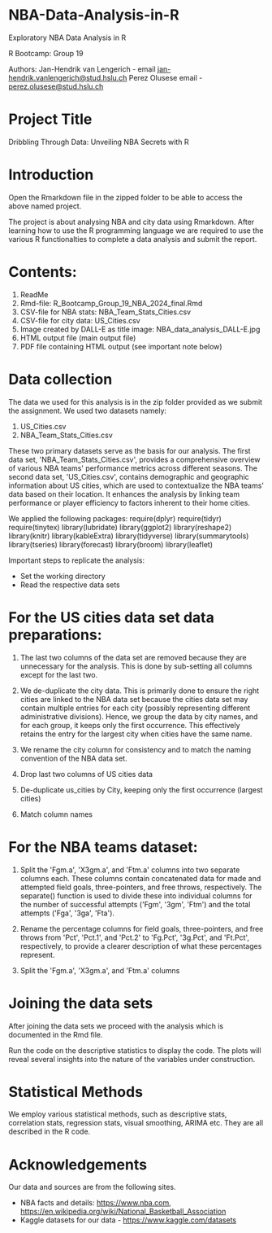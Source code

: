# NBA-Data-Analysis-in-R
Exploratory NBA Data Analysis in R

R Bootcamp: Group 19

Authors:
Jan-Hendrik van Lengerich - email jan-hendrik.vanlengerich@stud.hslu.ch
Perez Olusese email - perez.olusese@stud.hslu.ch

# Project Title
Dribbling Through Data: Unveiling NBA Secrets with R

# Introduction
Open the Rmarkdown file in the zipped folder to be able to access the above named project. 

The project is about analysing NBA and city data using Rmarkdown. After learning how to use the R programming language we are required to use the various R functionalties to complete a data analysis and submit the report.

# Contents:

1. ReadMe
2. Rmd-file: R_Bootcamp_Group_19_NBA_2024_final.Rmd
3. CSV-file for NBA stats: NBA_Team_Stats_Cities.csv
4. CSV-file for city data: US_Cities.csv 
5. Image created by DALL-E as title image: NBA_data_analysis_DALL-E.jpg
6. HTML output file (main output file)
7. PDF file containing HTML output (see important note below)

# Data collection

The data we used for this analysis is in the zip folder provided as we submit the assignment. We used two datasets namely:

1. US_Cities.csv 
2. NBA_Team_Stats_Cities.csv

These two primary datasets serve as the basis for our analysis. The first data set, 'NBA_Team_Stats_Cities.csv', provides a comprehensive overview of various NBA teams' performance metrics across different seasons. 
The second data set, 'US_Cities.csv', contains demographic and geographic information about US cities, which are used to contextualize the NBA teams' data based on their location. It enhances the analysis by linking team performance or player efficiency to factors inherent to their home cities.

We applied the following packages:
require(dplyr)
require(tidyr)
require(tinytex)
library(lubridate)
library(ggplot2)
library(reshape2)
library(knitr)
library(kableExtra)
library(tidyverse)
library(summarytools)
library(tseries)
library(forecast)
library(broom)
library(leaflet)

Important steps to replicate the analysis:

- Set the working directory
- Read the respective data sets

# For the US cities data set data preparations:

1. The last two columns of the data set are removed because they are unnecessary for the analysis. This is done by sub-setting all columns except for the last two. 

2. We de-duplicate the city data. This is primarily done to ensure the right cities are linked to the NBA data set because the cities data set may contain multiple entries for each city (possibly representing different administrative divisions). Hence, we group the data by city names, and for each group, it keeps only the first occurrence. This effectively retains the entry for the largest city when cities have the same name.

3. We rename the city column for consistency and to match the naming convention of the NBA data set.

4. Drop last two columns of US cities data

5. De-duplicate us_cities by City, keeping only the first occurrence (largest cities)

6. Match column names

# For the NBA teams dataset:

1. Split the 'Fgm.a', 'X3gm.a', and 'Ftm.a' columns into two separate columns each. These columns contain concatenated data for made and attempted field goals, three-pointers, and free throws, respectively. The separate() function is used to divide these into individual columns for the number of successful attempts ('Fgm', '3gm', 'Ftm') and the total attempts ('Fga', '3ga', 'Fta').

2. Rename the percentage columns for field goals, three-pointers, and free throws from 'Pct', 'Pct.1', and 'Pct.2' to 'Fg.Pct', '3g.Pct', and 'Ft.Pct', respectively, to provide a clearer description of what these percentages represent.

3. Split the 'Fgm.a', 'X3gm.a', and 'Ftm.a' columns

# Joining the data sets

After joining the data sets we proceed with the analysis which is documented in the Rmd file.

Run the code on the descriptive statistics to display the code. The plots will reveal several insights into the nature of the variables under construction.

# Statistical Methods

We employ various statistical methods, such as descriptive stats, correlation stats, regression stats, visual smoothing, ARIMA etc. They are all described in the R code.

# Acknowledgements

Our data and sources are from the following sites.

 - NBA facts and details: https://www.nba.com, https://en.wikipedia.org/wiki/National_Basketball_Association
 - Kaggle datasets for our data - https://www.kaggle.com/datasets
